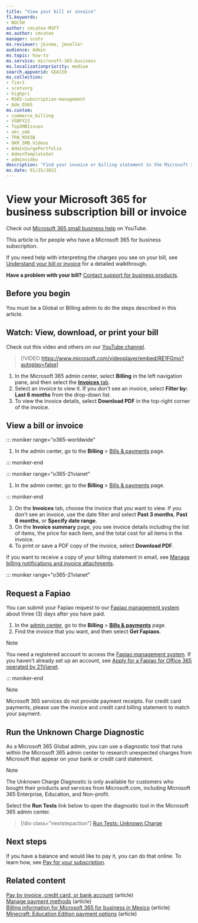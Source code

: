 ```yaml
---
title: "View your bill or invoice"
f1.keywords:
- NOCSH
author: cmcatee-MSFT
ms.author: cmcatee
manager: scotv
ms.reviewer: jkinma, jmueller
audience: Admin
ms.topic: how-to
ms.service: microsoft-365-business
ms.localizationpriority: medium
search.appverid: GEA150
ms.collection:
- Tier1
- scotvorg
- highpri  
- M365-subscription-management
- Adm_O365
ms.custom:
- commerce_billing
- VSBFY23
- TopSMBIssues
- okr_smb
- TRN_M365B
- OKR_SMB_Videos
- AdminSurgePortfolio
- AdminTemplateSet
- adminvideo
description: "Find your invoice or billing statement in the Microsoft 365 admin center. You can also save and print a copy of your bill."
ms.date: 01/25/2022
---
```


# View your Microsoft 365 for business subscription bill or invoice

Check out [Microsoft 365 small business help](https://go.microsoft.com/fwlink/?linkid=2197659) on YouTube.

This article is for people who have a Microsoft 365 for business subscription.
  
If you need help with interpreting the charges you see on your bill, see [Understand your bill or invoice](understand-your-invoice2.md) for a detailed walkthrough.
  
**Have a problem with your bill?** [Contact support for business products](../../admin/get-help-support.md).

## Before you begin

You must be a Global or Billing admin to do the steps described in this article.
  
## Watch: View, download, or print your bill

Check out this video and others on our [YouTube channel](https://go.microsoft.com/fwlink/?linkid=2209539).

> [!VIDEO https://www.microsoft.com/videoplayer/embed/RE1FGmo?autoplay=false]

1. In the Microsoft 365 admin center, select **Billing** in the left navigation pane, and then select the <a href="https://go.microsoft.com/fwlink/p/?linkid=2102895" target="_blank">**Invoices** tab</a>.
1. Select an invoice to view it. If you don't see an invoice, select **Filter by: Last 6 months** from the drop-down list.
1. To view the invoice details, select **Download PDF** in the top-right corner of the invoice.

## View a bill or invoice

::: moniker range="o365-worldwide"

1. In the admin center, go to the **Billing** \> <a href="https://go.microsoft.com/fwlink/p/?linkid=2102895" target="_blank">Bills & payments</a> page.

::: moniker-end

::: moniker range="o365-21vianet"

1. In the admin center, go to the **Billing** \> <a href="https://go.microsoft.com/fwlink/p/?linkid=2127421" target="_blank">Bills & payments</a> page.

::: moniker-end

2. On the **Invoices** tab, choose the invoice that you want to view. If you don't see an invoice, use the date filter and select **Past 3 months**, **Past 6 months**, or **Specify date range**.
3. On the **Invoice summary** page, you see invoice details including the list of items, the price for each item, and the total cost for all items in the invoice.
4. To print or save a PDF copy of the invoice, select **Download PDF**.

If you want to receive a copy of your billing statement in email, see [Manage billing notifications and invoice attachments](manage-billing-notifications.md).

::: moniker range="o365-21vianet"

## Request a Fapiao

You can submit your Fapiao request to our [Fapiao management system](https://go.microsoft.com/fwlink/p/?linkid=837465) about three (3) days after you have paid.

1. In the <a href="https://go.microsoft.com/fwlink/p/?linkid=850627" target="_blank">admin center</a>, go to the **Billing** > <a href="https://go.microsoft.com/fwlink/p/?linkid=2127421" target="_blank">**Bills & payments**</a> page.
2. Find the invoice that you want, and then select **Get Fapiaos**.

> [!NOTE]
>
> You need a registered account to access the [Fapiao management system](https://go.microsoft.com/fwlink/p/?linkid=837465). If you haven't already set up an account, see [Apply for a Fapiao for Office 365 operated by 21Vianet](../../admin/services-in-china/apply-for-a-fapiao.md).

::: moniker-end

> [!NOTE]
>
> Microsoft 365 services do not provide payment receipts.
> For credit card payments, please use the invoice and credit card billing statement to match your payment.

## Run the Unknown Charge Diagnostic

As a Microsoft 365 Global admin, you can use a diagnostic tool that runs within the Microsoft 365 admin center to research unexpected charges from Microsoft that appear on your bank or credit card statement.

> [!NOTE]
> The Unknown Charge Diagnostic is only available for customers who bought their products and services from Microsoft.com, including Microsoft 365 Enterprise, Education, and Non-profit.

Select the **Run Tests** link below to open the diagnostic tool in the Microsoft 365 admin center.

>[!div class="nextstepaction"]
>[Run Tests: Unknown Charge](https://aka.ms/PillarUnknownCharge)

## Next steps

If you have a balance and would like to pay it, you can do that online. To learn how, see [Pay for your subscription](pay-for-your-subscription.md).

## Related content

[Pay by invoice, credit card, or bank account](pay-for-your-subscription.md) (article) \
[Manage payment methods](manage-payment-methods.md) (article) \
[Billing information for Microsoft 365 for business in Mexico](mexico-billing-info.md) (article) \
[Minecraft: Education Edition payment options](/education/windows/school-get-minecraft) (article)

